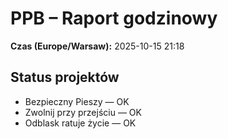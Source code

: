 # PPB – Raport godzinowy
**Czas (Europe/Warsaw):** 2025-10-15 21:18

## Status projektów
- Bezpieczny Pieszy — OK
- Zwolnij przy przejściu — OK
- Odblask ratuje życie — OK

